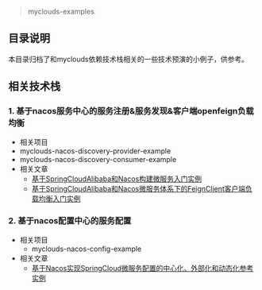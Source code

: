 > myclouds-examples

## 目录说明 

本目录归档了和myclouds依赖技术栈相关的一些技术预演的小例子，供参考。

## 相关技术栈
### 1. 基于nacos服务中心的服务注册&服务发现&客户端openfeign负载均衡
- 相关项目
 - myclouds-nacos-discovery-provider-example
 - myclouds-nacos-discovery-consumer-example
- 相关文章
  - [基于SpringCloudAlibaba和Nacos构建微服务入门实例](https://my.oschina.net/g4studio/blog/3125023)
  - [基于SpringCloudAlibaba和Nacos微服务体系下的FeignClient客户端负载均衡入门实例](https://my.oschina.net/g4studio/blog/3125353)
 
### 2. 基于nacos配置中心的服务配置
- 相关项目
  - myclouds-nacos-config-example
- 相关文章
  - [基于Nacos实现SpringCloud微服务配置的中心化、外部化和动态化参考实例](https://my.oschina.net/g4studio/blog/3127894)